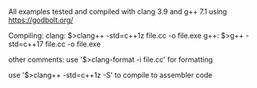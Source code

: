 All examples tested and compiled with clang 3.9 and g++ 7.1 using https://godbolt.org/ 


Compiling:
	clang: $>clang++ -std=c++1z file.cc -o file.exe
	g++: $>g++ -std=c++17 file.cc -o file.exe

other comments:
use '$>clang-format -i file.cc' for formatting

use '$>clang++ -std=c++1z -S' to compile to assembler code
